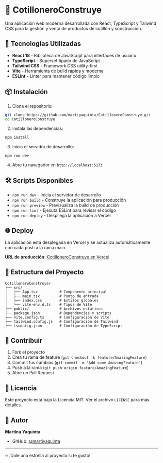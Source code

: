 
# 🎉 CotilloneroConstruye

Una aplicación web moderna desarrollada con React, TypeScript y Tailwind CSS para la gestión y venta de productos de cotillón y construcción.

## 🚀 Tecnologías Utilizadas

- **React 18** - Biblioteca de JavaScript para interfaces de usuario
- **TypeScript** - Superset tipado de JavaScript
- **Tailwind CSS** - Framework CSS utility-first
- **Vite** - Herramienta de build rápida y moderna
- **ESLint** - Linter para mantener código limpio

## 📦 Instalación

1. Clona el repositorio:
```bash
git clone https://github.com/martiyaquinta/CotilloneroConstruye.git
cd CotilloneroConstruye
```

2. Instala las dependencias:
```bash
npm install
```

3. Inicia el servidor de desarrollo:
```bash
npm run dev
```

4. Abre tu navegador en `http://localhost:5173`

## 🛠️ Scripts Disponibles

- `npm run dev` - Inicia el servidor de desarrollo
- `npm run build` - Construye la aplicación para producción
- `npm run preview` - Previsualiza la build de producción
- `npm run lint` - Ejecuta ESLint para revisar el código
- `npm run deploy` - Despliega la aplicación a Vercel

## 🌐 Deploy

La aplicación está desplegada en Vercel y se actualiza automáticamente con cada push a la rama main.

**URL de producción:** [CotilloneroConstruye en Vercel](https://cotillonero-construye-4mf717ifw-martiyaquintas-projects.vercel.app)

## 📁 Estructura del Proyecto

```
CotilloneroConstruye/
├── src/
│   ├── App.tsx          # Componente principal
│   ├── main.tsx         # Punto de entrada
│   ├── index.css        # Estilos globales
│   └── vite-env.d.ts    # Tipos de Vite
├── public/              # Archivos estáticos
├── package.json         # Dependencias y scripts
├── vite.config.ts       # Configuración de Vite
├── tailwind.config.js   # Configuración de Tailwind
└── tsconfig.json        # Configuración de TypeScript
```

## 🤝 Contribuir

1. Fork el proyecto
2. Crea tu rama de feature (`git checkout -b feature/AmazingFeature`)
3. Commit tus cambios (`git commit -m 'Add some AmazingFeature'`)
4. Push a la rama (`git push origin feature/AmazingFeature`)
5. Abre un Pull Request

## 📝 Licencia

Este proyecto está bajo la Licencia MIT. Ver el archivo `LICENSE` para más detalles.

## 👤 Autor

**Martina Yaquinta**
- GitHub: [@martiyaquinta](https://github.com/martiyaquinta)

---

⭐ ¡Dale una estrella al proyecto si te gustó!